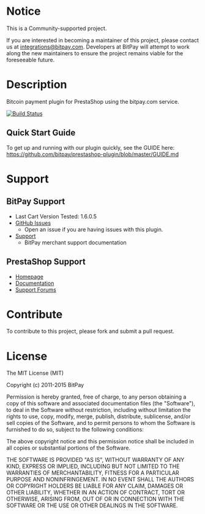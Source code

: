 # Notice

This is a Community-supported project.

If you are interested in becoming a maintainer of this project, please contact us at integrations@bitpay.com. Developers at BitPay will attempt to work along the new maintainers to ensure the project remains viable for the foreseeable future.

# Description

Bitcoin payment plugin for PrestaShop using the bitpay.com service.

[![Build Status](https://travis-ci.org/bitpay/prestashop-plugin.svg?branch=master)](https://travis-ci.org/bitpay/prestashop-plugin)


## Quick Start Guide

To get up and running with our plugin quickly, see the GUIDE here: https://github.com/bitpay/prestashop-plugin/blob/master/GUIDE.md


# Support

## BitPay Support

* Last Cart Version Tested: 1.6.0.5
* [GitHub Issues](https://github.com/bitpay/prestashop-plugin/issues)
  * Open an issue if you are having issues with this plugin.
* [Support](https://help.bitpay.com)
  * BitPay merchant support documentation


## PrestaShop Support

* [Homepage](http://www.prestashop.com)
* [Documentation](http://doc.prestashop.com/)
* [Support Forums](http://www.prestashop.com/forums/)


# Contribute

To contribute to this project, please fork and submit a pull request.


# License

The MIT License (MIT)

Copyright (c) 2011-2015 BitPay

Permission is hereby granted, free of charge, to any person obtaining a copy
of this software and associated documentation files (the "Software"), to deal
in the Software without restriction, including without limitation the rights
to use, copy, modify, merge, publish, distribute, sublicense, and/or sell
copies of the Software, and to permit persons to whom the Software is
furnished to do so, subject to the following conditions:

The above copyright notice and this permission notice shall be included in
all copies or substantial portions of the Software.

THE SOFTWARE IS PROVIDED "AS IS", WITHOUT WARRANTY OF ANY KIND, EXPRESS OR
IMPLIED, INCLUDING BUT NOT LIMITED TO THE WARRANTIES OF MERCHANTABILITY,
FITNESS FOR A PARTICULAR PURPOSE AND NONINFRINGEMENT. IN NO EVENT SHALL THE
AUTHORS OR COPYRIGHT HOLDERS BE LIABLE FOR ANY CLAIM, DAMAGES OR OTHER
LIABILITY, WHETHER IN AN ACTION OF CONTRACT, TORT OR OTHERWISE, ARISING FROM,
OUT OF OR IN CONNECTION WITH THE SOFTWARE OR THE USE OR OTHER DEALINGS IN
THE SOFTWARE.
